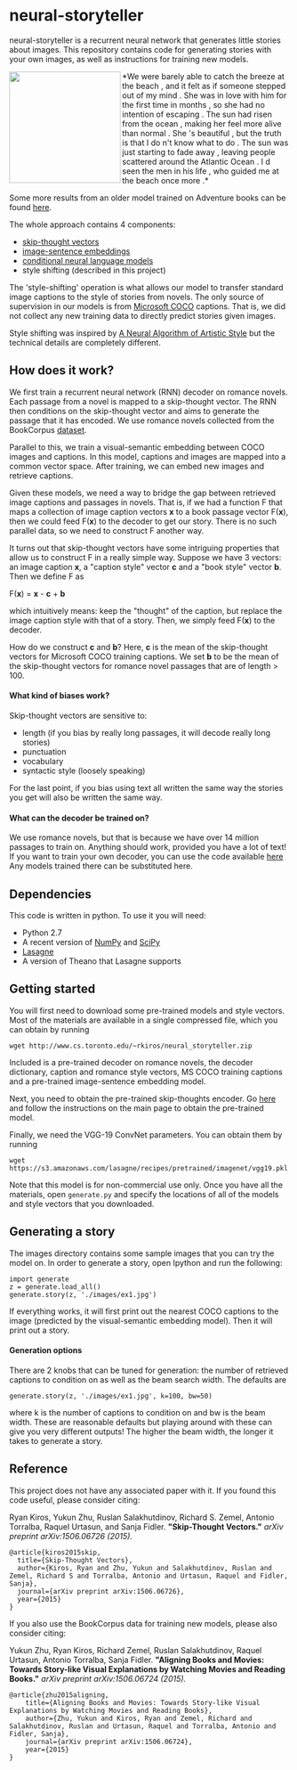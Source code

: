 # neural-storyteller

neural-storyteller is a recurrent neural network that generates little stories about images. This repository contains code for generating stories with your own images, as well as instructions for training new models.

<img src="https://github.com/ryankiros/neural-storyteller/blob/master/images/ex1.jpg" height="200px" align="left">
*We were barely able to catch the breeze at the beach , and it felt as if someone stepped out of my mind . She was in love with him for the first time in months , so she had no intention of escaping . The sun had risen from the ocean , making her feel more alive than normal . She 's beautiful , but the truth is that I do n't know what to do . The sun was just starting to fade away , leaving people scattered around the Atlantic Ocean . I d seen the men in his life , who guided me at the beach once more .*

<br>

Some more results from an older model trained on Adventure books can be found [here](http://www.cs.toronto.edu/~rkiros/adv_L.html).

The whole approach contains 4 components:
* [skip-thought vectors](https://github.com/ryankiros/skip-thoughts)
* [image-sentence embeddings](https://github.com/ryankiros/visual-semantic-embedding)
* [conditional neural language models](https://github.com/ryankiros/skip-thoughts/tree/master/decoding)
* style shifting (described in this project)

The 'style-shifting' operation is what allows our model to transfer standard image captions to the style of stories from novels. The only source of supervision in our models is from [Microsoft COCO](http://mscoco.org/) captions. That is, we did not collect any new training data to directly predict stories given images.

Style shifting was inspired by [A Neural Algorithm of Artistic Style](http://arxiv.org/abs/1508.06576) but the technical details are completely different.

## How does it work?

We first train a recurrent neural network (RNN) decoder on romance novels. Each passage from a novel is mapped to a skip-thought vector. The RNN then conditions on the skip-thought vector and aims to generate the passage that it has encoded. We use romance novels collected from the BookCorpus [dataset](http://www.cs.toronto.edu/~mbweb/).

Parallel to this, we train a visual-semantic embedding between COCO images and captions. In this model, captions and images are mapped into a common vector space. After training, we can embed new images and retrieve captions.

Given these models, we need a way to bridge the gap between retrieved image captions and passages in novels. That is, if we had a function F that maps a collection of image caption vectors **x** to a book passage vector F(**x**), then we could feed F(**x**) to the decoder to get our story. There is no such parallel data, so we need to construct F another way.

It turns out that skip-thought vectors have some intriguing properties that allow us to construct F in a really simple way. Suppose we have 3 vectors: an image caption **x**, a "caption style" vector **c** and a "book style" vector **b**. Then we define F as

F(**x**) = **x** - **c** + **b**

which intuitively means: keep the "thought" of the caption, but replace the image caption style with that of a story. Then, we simply feed F(**x**) to the decoder.

How do we construct **c** and **b**? Here, **c** is the mean of the skip-thought vectors for Microsoft COCO training captions. We set **b** to be the mean of the skip-thought vectors for romance novel passages that are of length > 100.

#### What kind of biases work?

Skip-thought vectors are sensitive to:

- length (if you bias by really long passages, it will decode really long stories)
- punctuation
- vocabulary
- syntactic style (loosely speaking)

For the last point, if you bias using text all written the same way the stories you get will also be written the same way.

#### What can the decoder be trained on?

We use romance novels, but that is because we have over 14 million passages to train on. Anything should work, provided you have a lot of text! If you want to train your own decoder, you can use the code available [here](https://github.com/ryankiros/skip-thoughts/tree/master/decoding) Any models trained there can be substituted here.

## Dependencies

This code is written in python. To use it you will need:

* Python 2.7
* A recent version of [NumPy](http://www.numpy.org/) and [SciPy](http://www.scipy.org/)
* [Lasagne](https://github.com/Lasagne/Lasagne)
* A version of Theano that Lasagne supports

## Getting started

You will first need to download some pre-trained models and style vectors. Most of the materials are available in a single compressed file, which you can obtain by running

    wget http://www.cs.toronto.edu/~rkiros/neural_storyteller.zip
    
Included is a pre-trained decoder on romance novels, the decoder dictionary, caption and romance style vectors, MS COCO training captions and a pre-trained image-sentence embedding model.

Next, you need to obtain the pre-trained skip-thoughts encoder. Go [here](https://github.com/ryankiros/skip-thoughts) and follow the instructions on the main page to obtain the pre-trained model.

Finally, we need the VGG-19 ConvNet parameters. You can obtain them by running

    wget https://s3.amazonaws.com/lasagne/recipes/pretrained/imagenet/vgg19.pkl

Note that this model is for non-commercial use only. Once you have all the materials, open `generate.py` and specify the locations of all of the models and style vectors that you downloaded.

## Generating a story

The images directory contains some sample images that you can try the model on. In order to generate a story, open Ipython and run the following:

    import generate
    z = generate.load_all()
    generate.story(z, './images/ex1.jpg')

If everything works, it will first print out the nearest COCO captions to the image (predicted by the visual-semantic embedding model). Then it will print out a story.

#### Generation options

There are 2 knobs that can be tuned for generation: the number of retrieved captions to condition on as well as the beam search width. The defaults are

    generate.story(z, './images/ex1.jpg', k=100, bw=50)

where k is the number of captions to condition on and bw is the beam width. These are reasonable defaults but playing around with these can give you very different outputs! The higher the beam width, the longer it takes to generate a story.

## Reference

This project does not have any associated paper with it. If you found this code useful, please consider citing:

Ryan Kiros, Yukun Zhu, Ruslan Salakhutdinov, Richard S. Zemel, Antonio Torralba, Raquel Urtasun, and Sanja Fidler. **"Skip-Thought Vectors."** *arXiv preprint arXiv:1506.06726 (2015).*

    @article{kiros2015skip,
      title={Skip-Thought Vectors},
      author={Kiros, Ryan and Zhu, Yukun and Salakhutdinov, Ruslan and Zemel, Richard S and Torralba, Antonio and Urtasun, Raquel and Fidler, Sanja},
      journal={arXiv preprint arXiv:1506.06726},
      year={2015}
    }
    
If you also use the BookCorpus data for training new models, please also consider citing:

Yukun Zhu, Ryan Kiros, Richard Zemel, Ruslan Salakhutdinov, Raquel Urtasun, Antonio Torralba, Sanja Fidler.
**"Aligning Books and Movies: Towards Story-like Visual Explanations by Watching Movies and Reading Books."** *arXiv preprint arXiv:1506.06724 (2015).*

    @article{zhu2015aligning,
        title={Aligning Books and Movies: Towards Story-like Visual Explanations by Watching Movies and Reading Books},
        author={Zhu, Yukun and Kiros, Ryan and Zemel, Richard and Salakhutdinov, Ruslan and Urtasun, Raquel and Torralba, Antonio and Fidler, Sanja},
        journal={arXiv preprint arXiv:1506.06724},
        year={2015}
    }
